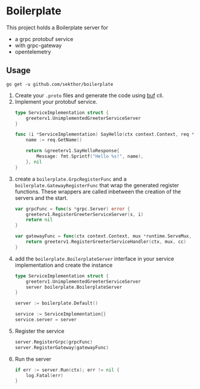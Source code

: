 # Boilerplate

This project holds a Boilerplate server for 

- a grpc protobuf service
- with grpc-gateway
- opentelemetry

## Usage

```
go get -u github.com/sekthor/boilerplate
```

1. Create your `.proto` files and generate the code using [buf]() cli.
1. Implement your protobuf service.
    ```go
    type ServiceImplementation struct {
        greeterv1.UnimplementedGreeterServiceServer
    }

    func (i *ServiceImplementation) SayHello(ctx context.Context, req *greeterv1.SayHelloRequest) (*greeterv1.SayHelloResponse, error) {
        name := req.GetName()

        return &greeterv1.SayHelloResponse{
            Message: fmt.Sprintf("Hello %s!", name),
        }, nil
    }
    ```
1. create a `boilerplate.GrpcRegisterFunc` and a `boilerplate.GatewayRegisterFunc` that wrap the generated register functions. These wrappers are called inbetween the creation of the servers and the start.
    ```go
    var grpcFunc = func(s *grpc.Server) error {
        greeterv1.RegisterGreeterServiceServer(s, i)
        return nil
    }

    var gatewayFunc = func(ctx context.Context, mux *runtime.ServeMux, cc *grpc.ClientConn) error {
        return greeterv1.RegisterGreeterServiceHandler(ctx, mux, cc)
    }
    ```
1. add the `boilerplate.BoilerplateServer` interface in your service implementation and create the instance
    ```go
    type ServiceImplementation struct {
        greeterv1.UnimplementedGreeterServiceServer
        server boilerplate.BoilerplateServer
    }
    ```
    ```go
    server := boilerplate.Default()

    service := ServiceImplementation{}
    service.server = server
    ```
1. Register the service
    ```go
    server.RegisterGrpc(grpcFunc)
    server.RegisterGateway(gatewayFunc)
    ```
1. Run the server
    ```go
    if err := server.Run(ctx); err != nil {
        log.Fatal(err)
    }
    ```
    
